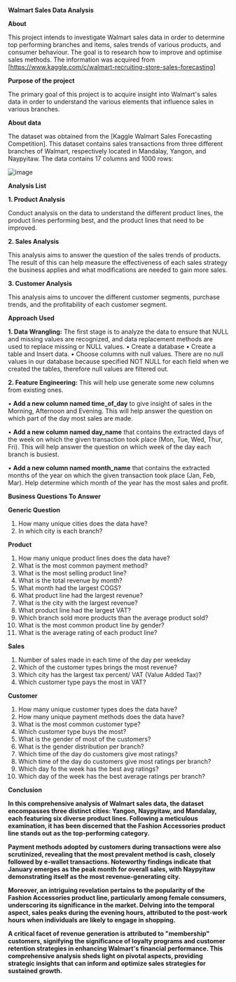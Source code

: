 **Walmart Sales Data Analysis**

**About**

This project intends to investigate Walmart sales data in order to determine top performing branches and items, sales trends of various products, and consumer behaviour. The goal is to research how to improve and optimise sales methods. The information was acquired from [https://www.kaggle.com/c/walmart-recruiting-store-sales-forecasting]

**Purpose of the project**

The primary goal of this project is to acquire insight into Walmart's sales data in order to understand the various elements that influence sales in various branches.

**About data**

The dataset was obtained from the [Kaggle Walmart Sales Forecasting Competition]. This dataset contains sales transactions from three different branches of Walmart, respectively located in Mandalay, Yangon, and Naypyitaw. The data contains 17 columns and 1000 rows:

![image](https://github.com/Kanhiya31/Walmart_Sales_Data_Analysis_SQL_Queries/assets/155901883/4ac84d73-c087-4e30-98b6-c777125ba0a0)




**Analysis List**

**1.	Product Analysis**

Conduct analysis on the data to understand the different product lines, the product lines performing best, and the product lines that need to be improved.

**2.	Sales Analysis**

This analysis aims to answer the question of the sales trends of products. The result of this can help measure the effectiveness of each sales strategy the business applies and what modifications are needed to gain more sales.

**3.	Customer Analysis**

This analysis aims to uncover the different customer segments, purchase trends, and the profitability of each customer segment.

**Approach Used**

**1.	Data Wrangling:** The first stage is to analyze the data to ensure that NULL and missing values are recognized, and data replacement methods are used to replace missing or NULL values.
•	Create a database 
•	Create a table and Insert data.
•	Choose columns with null values. 
There are no null values in our database because specified NOT NULL for each field when we created the tables, therefore null values are filtered out.

**2.	Feature Engineering:** This will help use generate some new columns from existing ones.
   
•	**Add a new column named time_of_day** to give insight of sales in the Morning, Afternoon and Evening. This will help answer the question on which part of the day most sales are made.

•	**Add a new column named day_name** that contains the extracted days of the week on which the given transaction took place (Mon, Tue, Wed, Thur, Fri). This will help answer the question on which week of the day 
   each branch is busiest.

•	**Add a new column named month_name** that contains the extracted months of the year on which the given transaction took place (Jan, Feb, Mar). Help determine which month of the year has the most sales and 
   profit.

   
**Business Questions To Answer**

**Generic Question**

1.	How many unique cities does the data have?
2.	In which city is each branch?
   
**Product**

1.	How many unique product lines does the data have?
2.	What is the most common payment method?
3.	What is the most selling product line?
4.	What is the total revenue by month?
5.	What month had the largest COGS?
6.	What product line had the largest revenue?
7.	What is the city with the largest revenue?
8.	What product line had the largest VAT?
9.	Which branch sold more products than the average product sold?
10.	What is the most common product line by gender?
11.	What is the average rating of each product line?
    
**Sales**

1.	Number of sales made in each time of the day per weekday
2.	Which of the customer types brings the most revenue?
3.	Which city has the largest tax percent/ VAT (Value Added Tax)?
4.	Which customer type pays the most in VAT?
   
**Customer**

1.	How many unique customer types does the data have?
2.	How many unique payment methods does the data have?
3.	What is the most common customer type?
4.	Which customer type buys the most?
5.	What is the gender of most of the customers?
6.	What is the gender distribution per branch?
7.	Which time of the day do customers give most ratings?
8.	Which time of the day do customers give most ratings per branch?
9.	Which day fo the week has the best avg ratings?
10.	Which day of the week has the best average ratings per branch?

 **Conclusion**

**In this comprehensive analysis of Walmart sales data, the dataset encompasses three distinct cities: Yangon, Naypyitaw, and Mandalay, each featuring six diverse product lines. Following a meticulous examination, it has been discerned that the Fashion Accessories product line stands out as the top-performing category.**

**Payment methods adopted by customers during transactions were also scrutinized, revealing that the most prevalent method is cash, closely followed by e-wallet transactions. Noteworthy findings indicate that January emerges as the peak month for overall sales, with Naypyitaw demonstrating itself as the most revenue-generating city.**

**Moreover, an intriguing revelation pertains to the popularity of the Fashion Accessories product line, particularly among female consumers, underscoring its significance in the market. Delving into the temporal aspect, sales peaks during the evening hours, attributed to the post-work hours when individuals are likely to engage in shopping.**

**A critical facet of revenue generation is attributed to "membership" customers, signifying the significance of loyalty programs and customer retention strategies in enhancing Walmart's financial performance. This comprehensive analysis sheds light on pivotal aspects, providing strategic insights that can inform and optimize sales strategies for sustained growth.**

